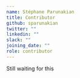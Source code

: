 ```yaml
---
name: Stéphane Parunakian
title: Contributor
github: sparunakian
twitter: ""
linkedin: ""
slack: ""
joining_date: ""
role: contributor
---
```


Still waiting for this
